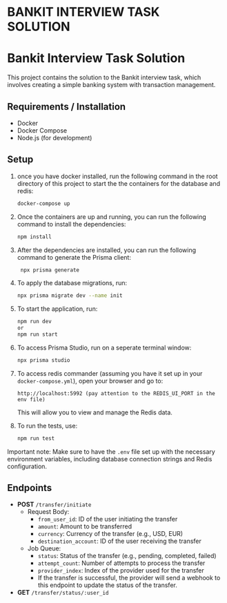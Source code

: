 # BANKIT INTERVIEW TASK SOLUTION

# Bankit Interview Task Solution

This project contains the solution to the Bankit interview task, which involves creating a simple banking system with transaction management.

## Requirements / Installation

- Docker
- Docker Compose
- Node.js (for development)


## Setup

1. once you have docker installed, run the following command in the root directory of this project to start the the containers for the database and redis:

   ```bash
   docker-compose up
   ```
2. Once the containers are up and running, you can run the following command to install the dependencies:

   ```bash
   npm install
   ```
3. After the dependencies are installed, you can run the following command to generate the Prisma client:

   ```bash
    npx prisma generate
    ```
4. To apply the database migrations, run:
    ```bash
    npx prisma migrate dev --name init
    ```
5. To start the application, run:
    ```bash
    npm run dev
    or 
    npm run start
    ```
6. To access Prisma Studio, run on a seperate terminal window:
    ```bash
    npx prisma studio
    ```
7. To access redis commander (assuming you have it set up in your `docker-compose.yml`), open your browser and go to:
    ```
    http://localhost:5992 (pay attention to the REDIS_UI_PORT in the env file)
    ```
   This will allow you to view and manage the Redis data.

8. To run the tests, use:
    ```bash
    npm run test
    ```

Important note: Make sure to have the `.env` file set up with the necessary environment variables, including database connection strings and Redis configuration.

## Endpoints
- **POST** `/transfer/initiate`
  - Request Body:
    - `from_user_id`: ID of the user initiating the transfer
    - `amount`: Amount to be transferred
    - `currency`: Currency of the transfer (e.g., USD, EUR)
    - `destination_account`: ID of the user receiving the transfer
  - Job Queue:
    - `status`: Status of the transfer (e.g., pending, completed, failed)
    - `attempt_count`: Number of attempts to process the transfer
    - `provider_index`: Index of the provider used for the transfer
    - If the transfer is successful, the provider will send a webhook to this endpoint to update the status of the transfer.
- **GET** `/transfer/status/:user_id`
